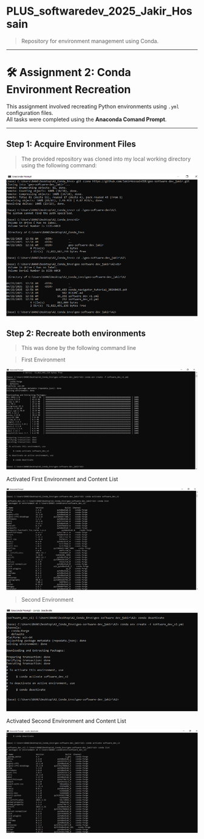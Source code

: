 # PLUS_softwaredev_2025_Jakir_Hossain

> Repository for environment management using Conda.

---

# 🛠️ Assignment 2: Conda Environment Recreation

This assignment involved recreating Python environments using `.yml` configuration files.  
All tasks were completed using the **Anaconda Comand Prompt**.

---

## Step 1: Acquire Environment Files

>The provided repository was cloned into my local working directory using the following command:


![Image Alt](https://github.com/JakirHossainCDE/geo-software-dev_jakir/raw/1d5cce27f36913a20ff3e209b6d838fcfe5a69ad/3.PNG)

## Step 2: Recreate both environments
>This was done by the following command line

>First Environment

![Image Alt](https://github.com/JakirHossainCDE/geo-software-dev_jakir/raw/9526d5f4e7496f803ab4d010e58477e7551fbe41/4.PNG)

Activated First Environment and Content List 

![Image Alt](https://github.com/JakirHossainCDE/geo-software-dev_jakir/blob/0bc37b26217d09168133943fcdc95312b4b09117/5.PNG)


>Second Environment

![Image Alt](https://github.com/JakirHossainCDE/geo-software-dev_jakir/raw/ba8551574617c511fee312977c0b277a53bb4cd8/6.PNG)

Activated Second Environment and Content List 

![Image Alt](https://github.com/JakirHossainCDE/geo-software-dev_jakir/raw/ba8551574617c511fee312977c0b277a53bb4cd8/7.PNG)




